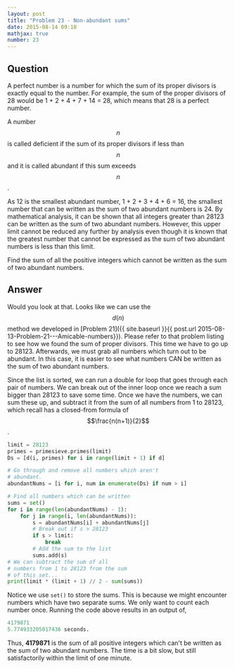 ```yaml
---
layout: post
title: "Problem 23 - Non-abundant sums"
date: 2015-08-14 09:10
mathjax: true
number: 23
---
```


## Question

A perfect number is a number for which the sum of its proper divisors is exactly equal to the number. For example, the sum of the proper divisors of 28 would be 1 + 2 + 4 + 7 + 14 = 28, which means that 28 is a perfect number.

A number $$n$$ is called deficient if the sum of its proper divisors if less than $$n$$ and it is called abundant if this sum exceeds $$n$$.

As 12 is the smallest abundant number, 1 + 2 + 3 + 4 + 6 = 16, the smallest number that can be written as the sum of two abundant numbers is 24. By mathematical analysis, it can be shown that all integers greater than 28123 can be written as the sum of two abundant numbers. However, this upper limit cannot be reduced any further by analysis even though it is known that the greatest number that cannot be expressed as the sum of two abundant numbers is less than this limit.

Find the sum of all the positive integers which cannot be written as the sum of two abundant numbers.

## Answer

Would you look at that. Looks like we can use the $$d(n)$$ method we developed in [Problem 21]({{ site.baseurl }}{{ post.url 2015-08-13-Problem-21---Amicable-numbers}}). Please refer to that problem listing to see how we found the sum of proper divisors. This time we have to go up to 28123. Afterwards, we must grab all numbers which turn out to be abundant. In this case, it is easier to see what numbers CAN be written as the sum of two abundant numbers. 

Since the list is sorted, we can run a double for loop that goes through each pair of numbers. We can break out of the inner loop once we reach a sum bigger than 28123 to save some time. Once we have the numbers, we can sum these up, and subtract it from the sum of all numbers from 1 to 28123, which recall has a closed-from formula of $$\frac{n(n+1)}{2}$$.

```python
limit = 28123
primes = primesieve.primes(limit)
Ds = [d(i, primes) for i in range(limit + 1) if d]

# Go through and remove all numbers which aren't
# abundant.
abundantNums = [i for i, num in enumerate(Ds) if num > i]

# Find all numbers which can be written
sums = set()
for i in range(len(abundantNums) - 1):
    for j in range(i, len(abundantNums)):
        s = abundantNums[i] + abundantNums[j]
        # Break out if s > 28123
        if s > limit:
            break
        # Add the sum to the list
        sums.add(s)
# We can subtract the sum of all
# numbers from 1 to 28123 from the sum
# of this set...
print(limit * (limit + 1) // 2 - sum(sums))
```

Notice we use `set()` to store the sums. This is because we might encounter numbers which have two separate sums. We only want to count each number once. Running the code above results in an output of,

```python
4179871
5.774933205017436 seconds.
```

Thus, **4179871** is the sum of all positive integers which can't be written as the sum of two abundant numbers. The time is a bit slow, but still satisfactorily within the limit of one minute.